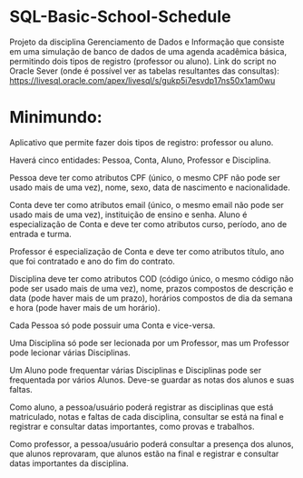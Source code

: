 # SQL-Basic-School-Schedule
Projeto da disciplina Gerenciamento de Dados e Informação que consiste em uma simulação de banco de dados de uma agenda acadêmica básica, permitindo dois tipos de registro (professor ou aluno).
Link do script no Oracle Sever (onde é possível ver as tabelas resultantes das consultas): https://livesql.oracle.com/apex/livesql/s/gukp5i7esvdp17ns50x1am0wu
# Minimundo:
Aplicativo que permite fazer dois tipos de registro: professor ou aluno. 

Haverá cinco entidades: Pessoa, Conta, Aluno, Professor e Disciplina.

Pessoa deve ter como atributos CPF (único, o mesmo CPF não pode ser usado mais de uma vez), nome, sexo, data de nascimento e nacionalidade.

Conta deve ter como atributos email (único, o mesmo email não pode ser usado mais de uma vez), instituição de ensino e senha.
Aluno é especialização de Conta e deve ter como atributos curso, período, ano de entrada e turma.

Professor é especialização de Conta e deve ter como atributos título, ano que foi contratado e ano do fim do contrato.

Disciplina deve ter como atributos COD (código único, o mesmo código não pode ser usado mais de uma vez), nome, prazos compostos de descrição e data (pode haver mais de um prazo), horários compostos de dia da semana e hora (pode haver mais de um horário).

Cada Pessoa só pode possuir uma Conta e vice-versa.

Uma Disciplina só pode ser lecionada por um Professor, mas um Professor pode lecionar várias Disciplinas.

Um Aluno pode frequentar várias Disciplinas e Disciplinas pode ser frequentada por vários Alunos. Deve-se guardar as notas dos alunos e suas faltas.

Como aluno, a pessoa/usuário poderá registrar as disciplinas que está matriculado, notas e faltas de cada disciplina, consultar se está na final e registrar e consultar datas importantes, como provas e trabalhos.

Como professor, a pessoa/usuário poderá consultar a presença dos alunos, que alunos reprovaram, que alunos estão na final e registrar e consultar datas importantes da disciplina.
